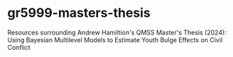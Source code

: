 # gr5999-masters-thesis
Resources surrounding Andrew Hamiltion's QMSS Master's Thesis (2024): Using Bayesian Multilevel Models to Estimate Youth Bulge Effects on Civil Conflict
